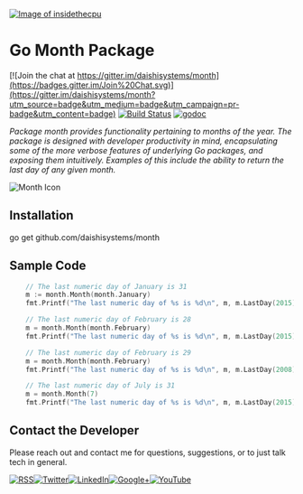 <a href="http://insidethecpu.com">![Image of insidethecpu](https://dl.dropboxusercontent.com/u/26042707/Daishi%20Systems%20Icon%20with%20Text%20%28really%20tiny%20with%20photo%29.png)</a>
# Go Month Package

[![Join the chat at https://gitter.im/daishisystems/month](https://badges.gitter.im/Join%20Chat.svg)](https://gitter.im/daishisystems/month?utm_source=badge&utm_medium=badge&utm_campaign=pr-badge&utm_content=badge)
[![Build Status](https://travis-ci.org/daishisystems/month.svg)](https://travis-ci.org/daishisystems/month)
[![godoc](https://img.shields.io/badge/godoc-reference-blue.svg)](https://godoc.org/github.com/daishisystems/month)

*Package month provides functionality pertaining to months of the year. The package is designed with developer productivity in mind, encapsulating some of the more verbose features of underlying Go packages, and exposing them intuitively. Examples of this include the ability to return the last day of any given month.*

![Month Icon](https://dl.dropboxusercontent.com/u/26042707/gomonth%28medium%29.jpg)
## Installation
go get github.com/daishisystems/month
## Sample Code
```go
	// The last numeric day of January is 31
	m := month.Month(month.January)
	fmt.Printf("The last numeric day of %s is %d\n", m, m.LastDay(2015))

	// The last numeric day of February is 28
	m = month.Month(month.February)
	fmt.Printf("The last numeric day of %s is %d\n", m, m.LastDay(2015))

	// The last numeric day of February is 29
	m = month.Month(month.February)
	fmt.Printf("The last numeric day of %s is %d\n", m, m.LastDay(2008))

	// The last numeric day of July is 31
	m = month.Month(7)
	fmt.Printf("The last numeric day of %s is %d\n", m, m.LastDay(2015))
```
## Contact the Developer
Please reach out and contact me for questions, suggestions, or to just talk tech in general.


<a href="http://insidethecpu.com/feed/">![RSS](https://dl.dropboxusercontent.com/u/26042707/rss.png)</a><a href="https://twitter.com/daishisystems">![Twitter](https://dl.dropboxusercontent.com/u/26042707/twitter.png)</a><a href="https://www.linkedin.com/in/daishisystems">![LinkedIn](https://dl.dropboxusercontent.com/u/26042707/linkedin.png)</a><a href="https://plus.google.com/102806071104797194504/posts">![Google+](https://dl.dropboxusercontent.com/u/26042707/g.png)</a><a href="https://www.youtube.com/user/daishisystems">![YouTube](https://dl.dropboxusercontent.com/u/26042707/youtube.png)</a>